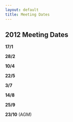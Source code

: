 ```yaml
---
layout: default
title: Meeting Dates
---
```


## 2012 Meeting Dates

**17/1**

**28/2**

**10/4**

**22/5**

**3/7**

**14/8**

**25/9**

**23/10** (AGM)